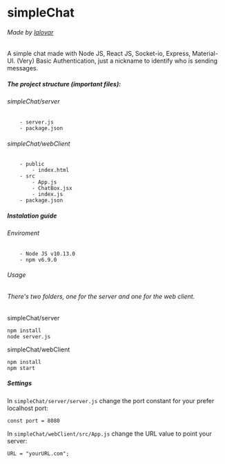 # simpleChat
###### Made by [lalovar](https://github.com/Lalovar)
A simple chat made with Node JS, React JS, Socket-io, Express, Material-UI. (Very) Basic Authentication, just a nickname to identify who is sending messages.

##### The project structure (important files):
###### simpleChat/server
        - server.js
        - package.json
###### simpleChat/webClient
        - public
            - index.html
        - src
            - App.js
            - ChatBox.jsx
            - index.js
        - package.json
        

##### Instalation guide
###### Enviroment
        - Node JS v10.13.0
        - npm v6.9.0

###### Usage
###### There's two folders, one for the server and one for the web client.
simpleChat/server
        
```
npm install
node server.js
```
simpleChat/webClient
        
```
npm install
npm start
```
            
            
##### Settings
In `simpleChat/server/server.js` change the port constant for your prefer localhost port:
```
const port = 8080
```
In `simpleChat/webClient/src/App.js` change the URL value to point your server:
```
URL = "yourURL.com";
```
    
